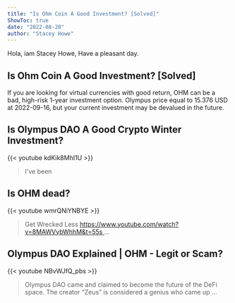 ```yaml
---
title: "Is Ohm Coin A Good Investment? [Solved]"
ShowToc: true 
date: "2022-08-20"
author: "Stacey Howe" 
---
```


Hola, iam Stacey Howe, Have a pleasant day.
## Is Ohm Coin A Good Investment? [Solved]
If you are looking for virtual currencies with good return, OHM can be a bad, high-risk 1-year investment option. Olympus price equal to 15.376 USD at 2022-09-16, but your current investment may be devalued in the future.

## Is Olympus DAO A Good Crypto Winter Investment?
{{< youtube kdKik8MhI1U >}}
>I've been 

## Is OHM dead?
{{< youtube wmrQNiYNBYE >}}
>Get Wrecked Less https://www.youtube.com/watch?v=8MAWVybWhhM&t=55s ...

## Olympus DAO Explained | OHM - Legit or Scam?
{{< youtube NBvWJfQ_pbs >}}
>Olympus DAO came and claimed to become the future of the DeFi space. The creator “Zeus” is considered a genius who came up ...

